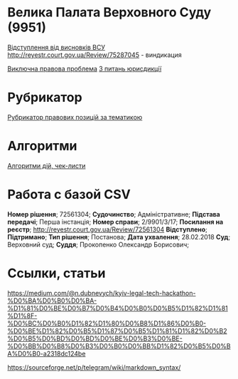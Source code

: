<!-- TITLE: Главная -->
<!-- SUBTITLE: A quick summary of Home -->

# Велика Палата Верховного Суду (9951)

[Відступлення від висновків ВСУ](https://wicase.herokuapp.com/VPVV)
http://reyestr.court.gov.ua/Review/75287045 - виндикация

[Виключна правова проблема](https://wicase.herokuapp.com/VPVPP)
[З питань юрисдикції](https://wicase.herokuapp.com/VPJU)

# Рубрикатор

[Рубрикатор правових позицій за тематикою](https://wicase.herokuapp.com/tags)

# Алгоритми 
[Алгоритми дій, чек-листи](https://wicase.herokuapp.com/algoritm)


# Работа с базой CSV

**Номер рішення**; 72561304;
**Судочинство**; Адміністративне;
**Підстава передачі**; Перша інстанція;
**Номер справи**; 2/9901/3/17;
**Посилання на реєстр**; http://reyestr.court.gov.ua/Review/72561304
**Відступлено**;
**Підтримано**;
**Тип рішення**; Постанова;
**Дата ухвалення**; 28.02.2018
**Суд**; Верховний суд;
**Суддя**; Прокопенко Олександр Борисович;

# Ссылки, статьи
https://medium.com/@n.dubnevych/kyiv-legal-tech-hackathon-%D0%BA%D0%B0%D0%BA-%D1%81%D0%BE%D0%B7%D0%B4%D0%B0%D0%B5%D1%82%D1%81%D1%8F-%D0%BC%D0%B0%D1%82%D1%80%D0%B8%D1%86%D0%B0-%D0%BE%D1%82%D0%B5%D1%87%D0%B5%D1%81%D1%82%D0%B2%D0%B5%D0%BD%D0%BD%D0%BE%D0%B3%D0%BE-%D0%BB%D0%B8%D0%B3%D0%B0%D0%BB%D1%82%D0%B5%D0%BA%D0%B0-a2318dc124be

https://sourceforge.net/p/telegram/wiki/markdown_syntax/